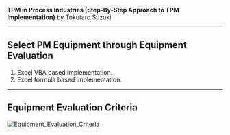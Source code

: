 **TPM in Process Industries (Step-By-Step Approach to TPM Implementation)**
by Tokutaro Suzuki

---

## Select PM Equipment through Equipment Evaluation

1. Excel VBA based implementation.
2. Excel formula based implementation.

---

## Equipment Evaluation Criteria

![Equipment_Evaluation_Criteria](https://bitbucket.org/coenraadhuman/tpm-in-process-industries-equipment-evaluation-criteria/raw/75b81157074e8a00f4fd2089ed1beb23e96ccfc0/Other/EquipmentEvaluationCriteria.png)
